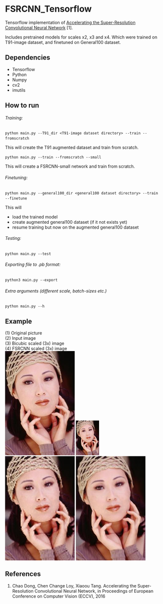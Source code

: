 # FSRCNN_Tensorflow
Tensorflow implementation of [Accelerating the Super-Resolution Convolutional Neural Network](http://mmlab.ie.cuhk.edu.hk/projects/FSRCNN.html) [1].

Includes pretrained models for scales x2, x3 and x4. Which were trained on T91-image dataset, and finetuned on General100 dataset.

## Dependencies
- Tensorflow
- Python
- Numpy
- cv2
- imutils

## How to run

###### Training:
`python main.py --T91_dir <T91-image dataset directory> --train --fromscratch`

This will create the T91 augmented dataset and train from scratch.

`python main.py --train --fromscratch --small`

This will create a FSRCNN-small network and train from scratch.

###### Finetuning:
`python main.py --general100_dir <general100 dataset directory> --train --finetune`

This will 
- load the trained model
- create augmented general100 dataset (if it not exists yet)
- resume training but now on the augmented general100 dataset

###### Testing:
`python main.py --test`

###### Exporting file to .pb format:
`python3 main.py --export`

###### Extra arguments (different scale, batch-sizes etc.)
`python main.py --h`

## Example
(1) Original picture\
(2) Input image\
(3) Bicubic scaled (3x) image\
(4) FSRCNN scaled (3x) image\
![Alt text](images/original.png?raw=true "Original picture")
![Alt text](images/input.png?raw=true "Input image picture")
![Alt text](images/bicubicOutput.png?raw=true "Bicubic picture")
![Alt text](images/fsrcnnOutput.png?raw=true "FSRCNN picture")

## References
1. Chao Dong, Chen Change Loy, Xiaoou Tang. Accelerating the Super-Resolution Convolutional Neural Network, in Proceedings of European Conference on Computer Vision (ECCV), 2016